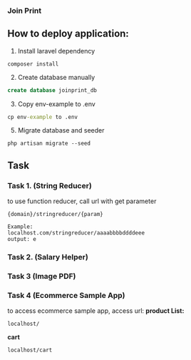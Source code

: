 ### Join Print

## How to deploy application:
 1. Install laravel dependency
 ```
 composer install
 ```
 2. Create database manually
 ```sql
 create database joinprint_db
 ```
 3. Copy env-example to .env
 ```cmd
 cp env-example to .env
 ```
 5. Migrate database and seeder
```
php artisan migrate --seed
```

## Task
### Task 1. (String Reducer)
to use function reducer, call url with get parameter
```
{domain}/stringreducer/{param}

Example:
localhost.com/stringreducer/aaaabbbbddddeee
output: e
```
### Task 2. (Salary Helper)
### Task 3 (Image PDF)

### Task 4 (Ecommerce Sample App)
to access ecommerce sample app, access url: 
**product List:** 
```
localhost/
```
**cart**
```
localhost/cart
```

